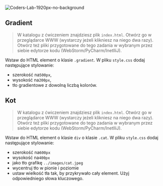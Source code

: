 ![Coders-Lab-1920px-no-background](https://user-images.githubusercontent.com/30623667/104709387-2b7ac180-571f-11eb-9b94-517aa6d501c9.png)



## Gradient

> W katalogu z ćwiczeniem znajdziesz plik `index.html`. Otwórz go w przeglądarce WWW (wystarczy jeżeli klikniesz na niego dwa razy).  
> Otwórz też pliki przygotowane do tego zadania w wybranym przez siebie edytorze kodu (WebStorm/PyCharm/InetlliJ). 

Wstaw do HTML element o klasie `.gradient`. W pliku `style.css` dodaj następujące stylowanie:

* szerokość na`500px`,
* wysokość na`200px`,
* tło gradientowe z dowolną liczbą kolorów.


## Kot

> W katalogu z ćwiczeniem znajdziesz plik `index.html`. Otwórz go w przeglądarce WWW (wystarczy jeżeli klikniesz na niego dwa razy).  
> Otwórz też pliki przygotowane do tego zadania w wybranym przez siebie edytorze kodu (WebStorm/PyCharm/InetlliJ). 

Wstaw do HTML element o klasie `div` o klasie `.cat`. W pliku `style.css` dodaj następujące stylowanie:

* szerokość na`600px`
* wysokość na`400px`
* jako tło grafikę `../images/cat.jpeg`
* wycentruj tło w pionie i poziomie
* ustaw wielkość tła tak, by przykrywało cały element. Użyj odpowiedniego słowa kluczowego.


